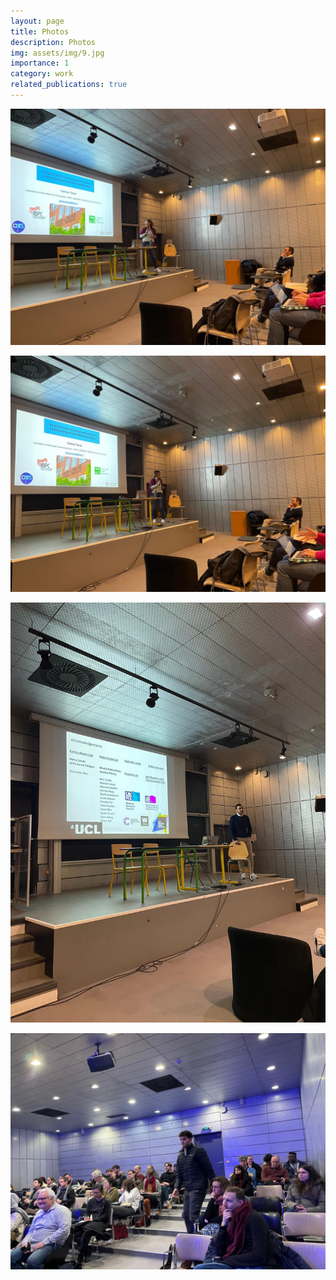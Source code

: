 ```yaml
---
layout: page
title: Photos 
description: Photos
img: assets/img/9.jpg
importance: 1
category: work
related_publications: true
---
```




![Photo1.jpeg](/assets/img/Photo1.jpeg)

![Photo2.jpeg](/assets/img/Photo2.jpeg)

![Photo3.jpeg](/assets/img/Photo3.jpeg)

![Photo4.jpeg](/assets/img/Photo4.jpeg)


